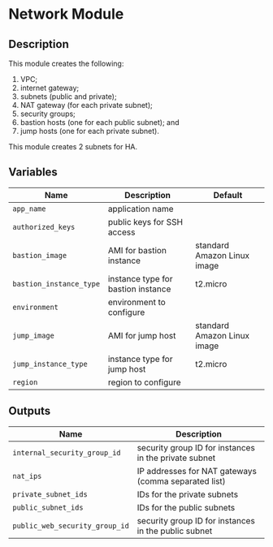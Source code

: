 # Network Module

## Description

This module creates the following:
1. VPC;
2. internet gateway;
3. subnets (public and private);
4. NAT gateway (for each private subnet);
5. security groups;
6. bastion hosts (one for each public subnet); and
7. jump hosts (one for each private subnet).

This module creates 2 subnets for HA.

## Variables

Name | Description | Default
---- | ----------- | -------
`app_name` | application name | |
`authorized_keys` | public keys for SSH access | |
`bastion_image` | AMI for bastion instance | standard Amazon Linux image
`bastion_instance_type` | instance type for bastion instance | t2.micro
`environment` | environment to configure | |
`jump_image` | AMI for jump host | standard Amazon Linux image
`jump_instance_type` | instance type for jump host | t2.micro
`region` | region to configure | |

## Outputs

Name | Description
---- | -----------
`internal_security_group_id` | security group ID for instances in the private subnet
`nat_ips` | IP addresses for NAT gateways (comma separated list)
`private_subnet_ids` | IDs for the private subnets
`public_subnet_ids` | IDs for the public subnets
`public_web_security_group_id` | security group ID for instances in the public subnet
